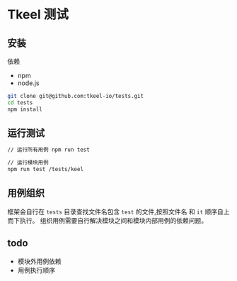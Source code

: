 # Tkeel 测试

## 安装

依赖

- npm
- node.js

```bash
git clone git@github.com:tkeel-io/tests.git
cd tests
npm install
```

## 运行测试

```bash
// 运行所有用例 npm run test

// 运行模块用例
npm run test /tests/keel
```

## 用例组织

框架会自行在 `tests` 目录查找文件名包含 `test` 的文件,按照文件名 和 `it` 顺序自上而下执行。
组织用例需要自行解决模块之间和模块内部用例的依赖问题。

## todo

- 模块外用例依赖
- 用例执行顺序
